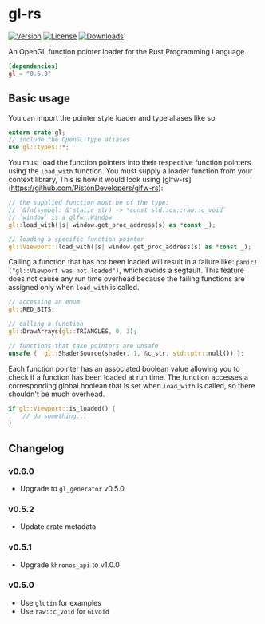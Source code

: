 # gl-rs

[![Version](https://img.shields.io/crates/v/gl.svg)](https://crates.io/crates/gl)
[![License](https://img.shields.io/crates/l/gl.svg)](https://github.com/brendanzab/gl-rs/blob/master/LICENSE)
[![Downloads](https://img.shields.io/crates/d/gl.svg)](https://crates.io/crates/gl)

An OpenGL function pointer loader for the Rust Programming Language.

```toml
[dependencies]
gl = "0.6.0"
```

## Basic usage

You can import the pointer style loader and type aliases like so:

```rust
extern crate gl;
// include the OpenGL type aliases
use gl::types::*;
```

You must load the function pointers into their respective function pointers
using the `load_with` function. You must supply a loader function from your
context library, This is how it would look using [glfw-rs]
(https://github.com/PistonDevelopers/glfw-rs):

```rust
// the supplied function must be of the type:
// `&fn(symbol: &'static str) -> *const std::os::raw::c_void`
// `window` is a glfw::Window
gl::load_with(|s| window.get_proc_address(s) as *const _);

// loading a specific function pointer
gl::Viewport::load_with(|s| window.get_proc_address(s) as *const _);
```

Calling a function that has not been loaded will result in a failure like:
`panic!("gl::Viewport was not loaded")`, which avoids a segfault. This feature
does not cause any run time overhead because the failing functions are
assigned only when `load_with` is called.

```rust
// accessing an enum
gl::RED_BITS;

// calling a function
gl::DrawArrays(gl::TRIANGLES, 0, 3);

// functions that take pointers are unsafe
unsafe {  gl::ShaderSource(shader, 1, &c_str, std::ptr::null()) };
```

Each function pointer has an associated boolean value allowing you to
check if a function has been loaded at run time. The function accesses a
corresponding global boolean that is set when `load_with` is called, so there
shouldn't be much overhead.

```rust
if gl::Viewport::is_loaded() {
    // do something...
}
```

## Changelog

### v0.6.0

- Upgrade to `gl_generator` v0.5.0

### v0.5.2

- Update crate metadata

### v0.5.1

- Upgrade `khronos_api` to v1.0.0

### v0.5.0

- Use `glutin` for examples
- Use `raw::c_void` for `GLvoid`
